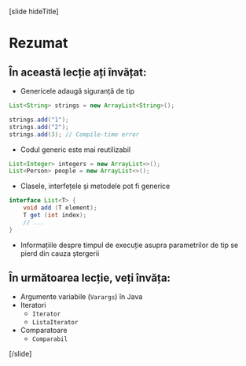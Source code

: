 [slide hideTitle]

# Rezumat

## În această lecție ați învățat:

- Genericele adaugă siguranță de tip
```java
List<String> strings = new ArrayList<String>();

strings.add("1");
strings.add("2");
strings.add(3); // Compile-time error
```
- Codul generic este mai reutilizabil
```java
List<Integer> integers = new ArrayList<>();
List<Person> people = new ArrayList<>();
```
- Clasele, interfețele și metodele pot fi generice
```java
interface List<T> {
    void add (T element);
    T get (int index);
    // ...
}
```
- Informațiile despre timpul de execuție asupra parametrilor de tip se pierd din cauza ștergerii


## În următoarea lecție, veți învăța:

- Argumente variabile (`Varargs`) în Java
- Iteratori
     - `Iterator`
     - `ListaIterator`
- Comparatoare
     - `Comparabil`


[/slide]
